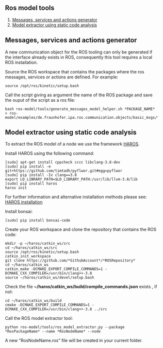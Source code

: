 ## Ros model tools

1. <a href="#messages-services-and-actions-generator">Messages, services and actions generator</a>
2. <a href="#model-extractor-using-static-code-analysis">Model extractor using static code analysis</a>


## Messages, services and actions generator

A new communication object for the ROS tooling can only be generated if the interface already exists in ROS, consequently this tool requires a local ROS installation. 

Source the ROS workspace that contains the packages where the ros messages, services or actions are defined. For example:

```
source /opt/ros/kinetic/setup.bash
```

Call the script giving as argument the name of the ROS package and save the ouput of the script as a ros file:

```
bash ros-model/tools/generate_messages_model_helper.sh *PACKAGE_NAME* > ros-model/examples/de.fraunhofer.ipa.ros.communication.objects/basic_msgs/*PACKAGE_NAME*.ros
```

## Model extractor using static code analysis

To extract the ROS model of a node we use the framework [HAROS](https://github.com/git-afsantos/haros).

Install HAROS using the following command:
```
[sudo] apt-get install cppcheck cccc libclang-3.8-dev
[sudo] pip install -e git+https://github.com/timtadh/pyflwor.git#egg=pyflwor
[sudo] pip install -Iv clang==3.8
export LD_LIBRARY_PATH=$LD_LIBRARY_PATH:/usr/lib/llvm-3.8/lib
[sudo] pip install haros
haros init
```
For further information and alternative installation methods please see: [HAROS installation](https://github.com/git-afsantos/haros#installation)

Install bonsai:
```
[sudo] pip install bonsai-code
```

Create your ROS workspace and clone the repository that contains the ROS code:
```
mkdir -p ~/haros/catkin_ws/src
cd ~/haros/catkin_ws/src
source /opt/ros/kinetic/setup.bash
catkin_init_workspace
git clone https://github.com/*GithubAccount*/*ROSRepository*
cd ~/haros/catkin_ws
catkin_make -DCMAKE_EXPORT_COMPILE_COMMANDS=1 -DCMAKE_CXX_COMPILER=/usr/bin/clang++-3.8
source ~/haros/catkin_ws/devel/setup.bash
```
Check the file **~/haros/catkin_ws/build/compile_commands.json** exists , if not:
```
cd ~/haros/catkin_ws/build
cmake -DCMAKE_EXPORT_COMPILE_COMMANDS=1 -DCMAKE_CXX_COMPILER=/usr/bin/clang++-3.8 ../src
```

Call the ROS model extractor tool:
```
python ros-model/tools/ros_model_extractor.py --package *RosPackageName* --name *RosNodeName* --node
```
A new "RosNodeName.ros" file will be created in your current folder. 
 

